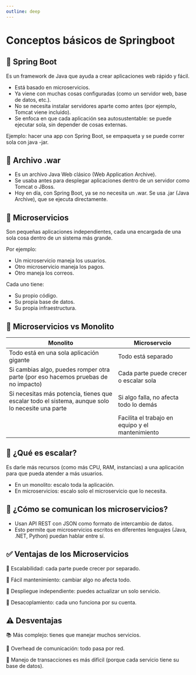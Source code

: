 ```yaml
---
outline: deep
---
```


# Conceptos básicos de Springboot

## 🌱 Spring Boot

Es un framework de Java que ayuda a crear aplicaciones web rápido y fácil.

- Está basado en microservicios.
- Ya viene con muchas cosas configuradas (como un servidor web, base de datos, etc.).
- No se necesita instalar servidores aparte como antes (por ejemplo, Tomcat viene incluido).
- Se enfoca en que cada aplicación sea autosustentable: se puede ejecutar sola, sin depender de cosas externas.

Ejemplo: hacer una app con Spring Boot, se empaqueta y se puede correr sola con java -jar.


## 🧱 Archivo .war

- Es un archivo Java Web clásico (Web Application Archive).
- Se usaba antes para desplegar aplicaciones dentro de un servidor como Tomcat o JBoss.
- Hoy en día, con Spring Boot, ya se no necesita un .war. Se usa .jar (Java Archive), que se ejecuta directamente.


## 🧩 Microservicios

Son pequeñas aplicaciones independientes, cada una encargada de una sola cosa dentro de un sistema más grande.

Por ejemplo:

- Un microservicio maneja los usuarios.
- Otro microservicio maneja los pagos.
- Otro maneja los correos.

Cada uno tiene:

- Su propio código.
- Su propia base de datos.
- Su propia infraestructura.


## 🔁 Microservicios vs Monolito


|Monolito |Microservcio |
|---------|-------------|
|Todo está en una sola aplicación gigante|Todo está separado|
|Si cambias algo, puedes romper otra parte (por eso hacemos pruebas de no impacto)|Cada parte puede crecer o escalar sola|
|Si necesitas más potencia, tienes que escalar todo el sistema, aunque solo lo necesite una parte|Si algo falla, no afecta todo lo demás|
||Facilita el trabajo en equipo y el mantenimiento|



## 🚀 ¿Qué es escalar?

Es darle más recursos (como más CPU, RAM, instancias) a una aplicación para que pueda atender a más usuarios.

* En un monolito: escalo toda la aplicación.
* En microservicios: escalo solo el microservicio que lo necesita.


## 🔗 ¿Cómo se comunican los microservicios?

* Usan API REST con JSON como formato de intercambio de datos.
* Esto permite que microservicios escritos en diferentes lenguajes (Java, .NET, Python) puedan hablar entre sí.


## ✅ Ventajas de los Microservicios

🚀 Escalabilidad: cada parte puede crecer por separado.

🧰 Fácil mantenimiento: cambiar algo no afecta todo.

🔄 Despliegue independiente: puedes actualizar un solo servicio.

🔗 Desacoplamiento: cada uno funciona por su cuenta.


## ⚠️ Desventajas

📚 Más complejo: tienes que manejar muchos servicios.

📡 Overhead de comunicación: todo pasa por red.

🔐 Manejo de transacciones es más difícil (porque cada servicio tiene su base de datos).
